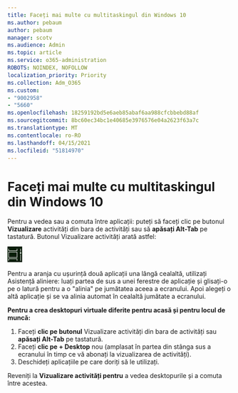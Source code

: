 ```yaml
---
title: Faceți mai multe cu multitaskingul din Windows 10
ms.author: pebaum
author: pebaum
manager: scotv
ms.audience: Admin
ms.topic: article
ms.service: o365-administration
ROBOTS: NOINDEX, NOFOLLOW
localization_priority: Priority
ms.collection: Adm_O365
ms.custom:
- "9002958"
- "5660"
ms.openlocfilehash: 18259192bd5e6aeb85abaf6aa988cfcbbebd88af
ms.sourcegitcommit: 8bc60ec34bc1e40685e3976576e04a2623f63a7c
ms.translationtype: MT
ms.contentlocale: ro-RO
ms.lasthandoff: 04/15/2021
ms.locfileid: "51814970"
---
```

# <a name="do-more-with-multitasking-in-windows-10"></a>Faceți mai multe cu multitaskingul din Windows 10

Pentru a vedea sau a comuta între aplicații: puteți să faceți clic pe butonul **Vizualizare** activități din bara de activități sau să **apăsați Alt-Tab** pe tastatură. Butonul Vizualizare activități arată astfel:

![Task view button](media/task-view.png)

Pentru a aranja cu ușurință două aplicații una lângă cealaltă, utilizați Asistență aliniere: luați partea de sus a unei ferestre de aplicație și glisați-o pe o latură pentru a o "alinia" pe jumătatea aceea a ecranului. Apoi alegeți o altă aplicație și se va alinia automat în cealaltă jumătate a ecranului.

**Pentru a crea desktopuri virtuale diferite pentru acasă și pentru locul de muncă:**

1. Faceți **clic pe butonul** Vizualizare activități din bara de activități sau **apăsați Alt-Tab** pe tastatură.
2. Faceți **clic pe + Desktop** nou (amplasat în partea din stânga sus a ecranului în timp ce vă abonați la vizualizarea de activități).
3. Deschideți aplicațiile pe care doriți să le utilizați. 

Reveniți la **Vizualizare activități pentru** a vedea desktopurile și a comuta între acestea.
